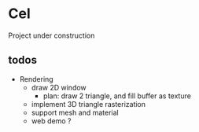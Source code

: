 # Cel
Project under construction

## todos

- Rendering
  - draw 2D window
    - plan: draw 2 triangle, and fill buffer as texture
  - implement 3D triangle rasterization
  - support mesh and material
  - web demo ?
